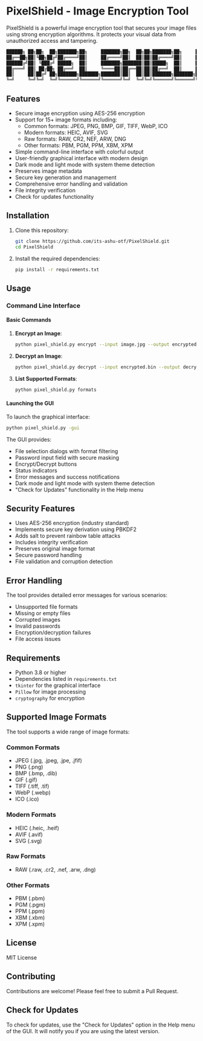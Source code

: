 # PixelShield - Image Encryption Tool

PixelShield is a powerful image encryption tool that secures your image files using strong encryption algorithms. It protects your visual data from unauthorized access and tampering.

```bash
██████╗ ██╗██╗  ██╗███████╗██╗     ███████╗██╗  ██╗██╗███████╗██╗     ██████╗ 
██╔══██╗██║╚██╗██╔╝██╔════╝██║     ██╔════╝██║  ██║██║██╔════╝██║     ██╔══██╗
██████╔╝██║ ╚███╔╝ █████╗  ██║     ███████╗███████║██║█████╗  ██║     ██║  ██║
██╔═══╝ ██║ ██╔██╗ ██╔══╝  ██║     ╚════██║██╔══██║██║██╔══╝  ██║     ██║  ██║
██║     ██║██╔╝ ██╗███████╗███████╗███████║██║  ██║██║███████╗███████╗██████╔╝
╚═╝     ╚═╝╚═╝  ╚═╝╚══════╝╚══════╝╚══════╝╚═╝  ╚═╝╚═╝╚══════╝╚══════╝╚═════╝                                                                               
```

## Features

- Secure image encryption using AES-256 encryption
- Support for 15+ image formats including:
  - Common formats: JPEG, PNG, BMP, GIF, TIFF, WebP, ICO
  - Modern formats: HEIC, AVIF, SVG
  - Raw formats: RAW, CR2, NEF, ARW, DNG
  - Other formats: PBM, PGM, PPM, XBM, XPM
- Simple command-line interface with colorful output
- User-friendly graphical interface with modern design
- Dark mode and light mode with system theme detection
- Preserves image metadata
- Secure key generation and management
- Comprehensive error handling and validation
- File integrity verification
- Check for updates functionality

## Installation

1. Clone this repository:
   ```bash
   git clone https://github.com/its-ashu-otf/PixelShield.git
   cd PixelShield
   ```

2. Install the required dependencies:
   ```bash
   pip install -r requirements.txt
   ```

## Usage

### Command Line Interface

#### Basic Commands

1. **Encrypt an Image**:
   ```bash
   python pixel_shield.py encrypt --input image.jpg --output encrypted.bin --key "your_password"
   ```

2. **Decrypt an Image**:
   ```bash
   python pixel_shield.py decrypt --input encrypted.bin --output decrypted.jpg --key "your_password"
   ```

3. **List Supported Formats**:
   ```bash
   python pixel_shield.py formats
   ```

#### Launching the GUI

To launch the graphical interface:
```bash
python pixel_shield.py -gui
```

The GUI provides:
- File selection dialogs with format filtering
- Password input field with secure masking
- Encrypt/Decrypt buttons
- Status indicators
- Error messages and success notifications
- Dark mode and light mode with system theme detection
- "Check for Updates" functionality in the Help menu

## Security Features

- Uses AES-256 encryption (industry standard)
- Implements secure key derivation using PBKDF2
- Adds salt to prevent rainbow table attacks
- Includes integrity verification
- Preserves original image format
- Secure password handling
- File validation and corruption detection

## Error Handling

The tool provides detailed error messages for various scenarios:
- Unsupported file formats
- Missing or empty files
- Corrupted images
- Invalid passwords
- Encryption/decryption failures
- File access issues

## Requirements

- Python 3.8 or higher
- Dependencies listed in `requirements.txt`
- `tkinter` for the graphical interface
- `Pillow` for image processing
- `cryptography` for encryption

## Supported Image Formats

The tool supports a wide range of image formats:

### Common Formats
- JPEG (.jpg, .jpeg, .jpe, .jfif)
- PNG (.png)
- BMP (.bmp, .dib)
- GIF (.gif)
- TIFF (.tiff, .tif)
- WebP (.webp)
- ICO (.ico)

### Modern Formats
- HEIC (.heic, .heif)
- AVIF (.avif)
- SVG (.svg)

### Raw Formats
- RAW (.raw, .cr2, .nef, .arw, .dng)

### Other Formats
- PBM (.pbm)
- PGM (.pgm)
- PPM (.ppm)
- XBM (.xbm)
- XPM (.xpm)

## License

MIT License

## Contributing

Contributions are welcome! Please feel free to submit a Pull Request.

## Check for Updates

To check for updates, use the "Check for Updates" option in the Help menu of the GUI. It will notify you if you are using the latest version.


